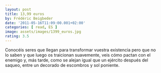 ```yaml
---
layout: post
title: 13,99 euros
by: Frédéric Beigbeder
date: '2011-05-16T11:09:00.001+02:00'
categories: [ read, ES ]
image: assets/images/1399_euros.jpg
rating: 3.5
---
```


Conocéis seres que llegan para transformar vuestra existencia pero que no lo saben y que luego os traicionan suavemente, veis cómo pactan con el enemigo y, más tarde, como se alejan igual que un ejército después del saqueo, entre un decorado de escombros y sol poniente.
